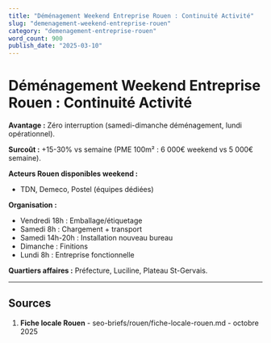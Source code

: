 ```yaml
---
title: "Déménagement Weekend Entreprise Rouen : Continuité Activité"
slug: "demenagement-weekend-entreprise-rouen"
category: "demenagement-entreprise-rouen"
word_count: 900
publish_date: "2025-03-10"
---
```


# Déménagement Weekend Entreprise Rouen : Continuité Activité

**Avantage :** Zéro interruption (samedi-dimanche déménagement, lundi opérationnel).

**Surcoût :** +15-30% vs semaine (PME 100m² : 6 000€ weekend vs 5 000€ semaine).

**Acteurs Rouen disponibles weekend :**
- TDN, Demeco, Postel (équipes dédiées)

**Organisation :**
- Vendredi 18h : Emballage/étiquetage
- Samedi 8h : Chargement + transport
- Samedi 14h-20h : Installation nouveau bureau
- Dimanche : Finitions
- Lundi 8h : Entreprise fonctionnelle

**Quartiers affaires :** Préfecture, Luciline, Plateau St-Gervais.

---

## Sources

1. **Fiche locale Rouen** - seo-briefs/rouen/fiche-locale-rouen.md - octobre 2025

